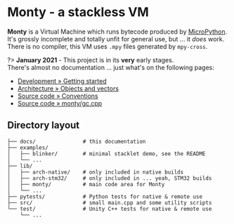 # Monty - a stackless VM

**Monty** is a Virtual Machine which runs bytecode produced by [MicroPython][MPY].<br/>
It's grossly incomplete and totally unfit for general use, but ... it _does_ work.<br/>
There is no compiler, this VM uses `.mpy` files generated by `mpy-cross`.

?> **January 2021** - This project is in its **very** early stages.  
There's almost no documentation ... just what's on the following pages:

* [Development » Getting started](dev/getting-started)
* [Architecture » Objects and vectors](arch/objects-and-vectors)
* [Source code » Conventions](src/conventions)
* [Source code » monty/gc.cpp](src/monty-gc)

## Directory layout
```
├── docs/               # this documentation
├── examples/
│   ├── blinker/        # minimal stacklet demo, see the README
│   └── ...
├── lib/
│   ├── arch-native/    # only included in native builds
│   ├── arch-stm32/     # only included in ... yeah, STM32 builds
│   ├── monty/          # main code area for Monty
│   └── ...
├── pytests/            # Python tests for native & remote use
├── src/                # small main.cpp and some utility scripts
└── test/               # Unity C++ tests for native & remote use
    └── ...
```

[MPY]: https://micropython.org/
